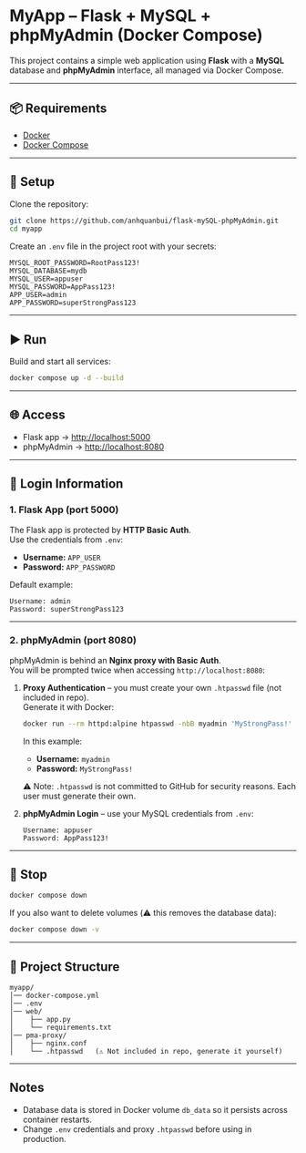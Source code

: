 # MyApp – Flask + MySQL + phpMyAdmin (Docker Compose)

This project contains a simple web application using **Flask** with a **MySQL** database and **phpMyAdmin** interface, all managed via Docker Compose.

---

## 📦 Requirements
- [Docker](https://docs.docker.com/get-docker/)
- [Docker Compose](https://docs.docker.com/compose/)

---

## 🚀 Setup

Clone the repository:
```bash
git clone https://github.com/anhquanbui/flask-mySQL-phpMyAdmin.git
cd myapp
```

Create an `.env` file in the project root with your secrets:
```env
MYSQL_ROOT_PASSWORD=RootPass123!
MYSQL_DATABASE=mydb
MYSQL_USER=appuser
MYSQL_PASSWORD=AppPass123!
APP_USER=admin
APP_PASSWORD=superStrongPass123
```

---

## ▶️ Run

Build and start all services:
```bash
docker compose up -d --build
```

---

## 🌐 Access

- Flask app → [http://localhost:5000](http://localhost:5000)  
- phpMyAdmin → [http://localhost:8080](http://localhost:8080)  

---

## 🔑 Login Information

### 1. Flask App (port 5000)
The Flask app is protected by **HTTP Basic Auth**.  
Use the credentials from `.env`:  
- **Username:** `APP_USER`  
- **Password:** `APP_PASSWORD`  

Default example:
```
Username: admin
Password: superStrongPass123
```

---

### 2. phpMyAdmin (port 8080)
phpMyAdmin is behind an **Nginx proxy with Basic Auth**.  
You will be prompted twice when accessing `http://localhost:8080`:  

1. **Proxy Authentication** – you must create your own `.htpasswd` file (not included in repo).  
   Generate it with Docker:
   ```bash
   docker run --rm httpd:alpine htpasswd -nbB myadmin 'MyStrongPass!' > pma-proxy/.htpasswd
   ```

   In this example:
   - **Username:** `myadmin`  
   - **Password:** `MyStrongPass!`  

   ⚠️ Note: `.htpasswd` is not committed to GitHub for security reasons. Each user must generate their own.

2. **phpMyAdmin Login** – use your MySQL credentials from `.env`:  
   ```
   Username: appuser
   Password: AppPass123!
   ```

---

## 🛑 Stop
```bash
docker compose down
```

If you also want to delete volumes (⚠️ this removes the database data):
```bash
docker compose down -v
```

---

## 📂 Project Structure
```
myapp/
│── docker-compose.yml
│── .env
│── web/
│    ├── app.py
│    └── requirements.txt
│── pma-proxy/
│    ├── nginx.conf
│    └── .htpasswd   (⚠️ Not included in repo, generate it yourself)
```

---

## Notes
- Database data is stored in Docker volume `db_data` so it persists across container restarts.
- Change `.env` credentials and proxy `.htpasswd` before using in production.

